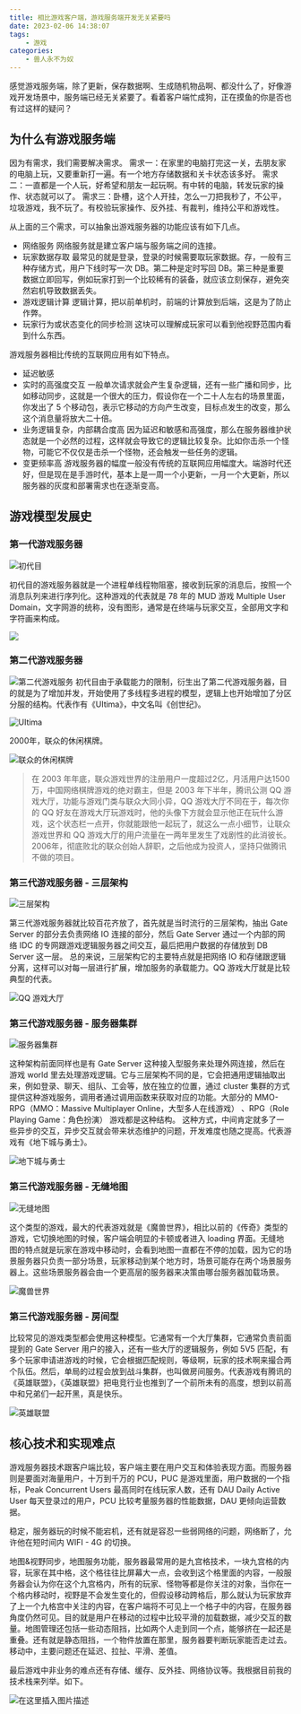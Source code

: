 ```yaml
---
title: 相比游戏客户端，游戏服务端开发无关紧要吗
date: 2023-02-06 14:38:07
tags: 
    - 游戏
categories: 
    - 兽人永不为奴
---
```


感觉游戏服务端，除了更新，保存数据啊、生成随机物品啊、都没什么了，好像游戏开发场景中，服务端已经无关紧要了。看着客户端忙成狗，正在摸鱼的你是否也有过这样的疑问？

## 为什么有游戏服务端
因为有需求，我们需要解决需求。
需求一：在家里的电脑打完这一关，去朋友家的电脑上玩，又要重新打一遍。有一个地方存储数据和关卡状态该多好。
需求二：一直都是一个人玩，好希望和朋友一起玩啊。有中转的电脑，转发玩家的操作、状态就可以了。
需求三：卧槽，这个人开挂，怎么一刀把我秒了，不公平，垃圾游戏，我不玩了。有校验玩家操作、反外挂、有裁判，维持公平和游戏性。

从上面的三个需求，可以抽象出游戏服务器的功能应该有如下几点。
- 网络服务
    网络服务就是建立客户端与服务端之间的连接。
- 玩家数据存取
    最常见的就是登录，登录的时候需要取玩家数据。存，一般有三种存储方式，用户下线时写一次 DB。第二种是定时写回 DB。第三种是重要数据立即回写，例如玩家打到一个比较稀有的装备，就应该立刻保存，避免突然宕机导致数据丢失。
- 游戏逻辑计算
    逻辑计算，把以前单机时，前端的计算放到后端，这是为了防止作弊。
- 玩家行为或状态变化的同步检测
    这块可以理解成玩家可以看到他视野范围内看到什么东西。

游戏服务器相比传统的互联网应用有如下特点。
- 延迟敏感
- 实时的高强度交互
    一般单次请求就会产生复杂逻辑，还有一些广播和同步，比如移动同步，这就是一个很大的压力，假设你在一个二十人左右的场景里面，你发出了 5 个移动包，表示它移动的方向产生改变，目标点发生的改变，那么这个消息量将放大二十倍。
- 业务逻辑复杂，内部耦合度高
    因为延迟和敏感和高强度，那么在服务器维护状态就是一个必然的过程，这样就会导致它的逻辑比较复杂。比如你击杀一个怪物，可能它不仅仅是击杀一个怪物，还会触发一些任务的逻辑。
- 变更频率高
    游戏服务器的幅度一般没有传统的互联网应用幅度大。端游时代还好，但是现在是手游时代，基本上是一周一个小更新，一月一个大更新，所以服务器的灰度和部署需求也在逐渐变高。

## 游戏模型发展史
### 第一代游戏服务器
![初代目](https://img-blog.csdnimg.cn/0a52839903124e739b160188114b43ea.png)

初代目的游戏服务器就是一个进程单线程物阻塞，接收到玩家的消息后，按照一个消息队列来进行序列化。这种游戏的代表就是 78 年的 MUD 游戏 Multiple User Domain，文字网游的统称，没有图形，通常是在终端与玩家交互，全部用文字和字符画来构成。

![](https://img-blog.csdnimg.cn/c746b1876ec340f796d5f3f01e020023.png)

### 第二代游戏服务器
![第二代游戏服务](https://img-blog.csdnimg.cn/ac32ae6d5ed5407586982b59b20ce29b.png)
初代目由于承载能力的限制，衍生出了第二代游戏服务器，目的就是为了增加并发，开始使用了多线程多进程的模型，逻辑上也开始增加了分区分服的结构。代表作有《UItima》，中文名叫《创世纪》。

![UItima](https://img-blog.csdnimg.cn/17407d94a2f04470878459fdc1759866.png)

2000年，联众的休闲棋牌。

![联众的休闲棋牌](https://img-blog.csdnimg.cn/6d6af3c4cc9a4b239ab20e58d5ccb007.png)

> 在 2003 年年底，联众游戏世界的注册用户一度超过2亿，月活用户达1500万，中国网络棋牌游戏的绝对霸主，但是 2003 年下半年，腾讯公测 QQ 游戏大厅，功能与游戏门类与联众大同小异，QQ 游戏大厅不同在于，每次你的 QQ 好友在游戏大厅玩游戏时，他的头像下方就会显示他正在玩什么游戏，这个状态栏一点开，你就能跟他一起玩了，就这么一点小细节，让联众游戏世界和 QQ 游戏大厅的用户流量在一两年里发生了戏剧性的此消彼长。2006年，彻底败北的联众创始人辞职，之后他成为投资人，坚持只做腾讯不做的项目。

### 第三代游戏服务器 - 三层架构
![三层架构](https://img-blog.csdnimg.cn/36469a96afa84ab9ab28ca326c69af88.png)

第三代游戏服务器就比较百花齐放了，首先就是当时流行的三层架构，抽出 Gate Server 的部分去负责网络 IO 连接的部分，然后 Gate Server 通过一个内部的网络 IDC 的专网跟游戏逻辑服务器之间交互，最后把用户数据的存储放到 DB Server 这一层。
总的来说，三层架构它的主要特点就是把网络 IO 和存储跟逻辑分离，这样可以对每一层进行扩展，增加服务的承载能力。QQ 游戏大厅就是比较典型的代表。

![QQ 游戏大厅](https://img-blog.csdnimg.cn/3b53c40a8b3944b3bc842f7ed3c4c0f5.png)

### 第三代游戏服务器 - 服务器集群
![服务器集群](https://img-blog.csdnimg.cn/d37b7591be12416c8571d4b7515abe5f.png)

这种架构前面同样也是有 Gate Server 这种接入型服务来处理外网连接，然后在游戏 world 里去处理游戏逻辑。它与三层架构不同的是，它会把通用逻辑抽取出来，例如登录、聊天、组队、工会等，放在独立的位置，通过 cluster 集群的方式提供这种游戏服务，调用者通过调用函数来获取对应的功能。大部分的 MMO-RPG（MMO：Massive Multiplayer Online，大型多人在线游戏） 、RPG（Role Playing Game：角色扮演） 游戏都是这种结构。
这种方式，中间肯定就多了一些异步的交互，异步交互就会带来状态维护的问题，开发难度也随之提高。代表游戏有《地下城与勇士》。

![地下城与勇士](https://img-blog.csdnimg.cn/755d64b0f2dc472fb7b6e3a6646f159a.png)

### 第三代游戏服务器 - 无缝地图

![无缝地图](https://img-blog.csdnimg.cn/93e0f587dbe041309ff45af3ea6f10e1.png)

这个类型的游戏，最大的代表游戏就是《魔兽世界》，相比以前的《传奇》类型的游戏，它切换地图的时候，客户端会明显的卡顿或者进入 loading 界面。无缝地图的特点就是玩家在游戏中移动时，会看到地图一直都在不停的加载，因为它的场景服务器只负责一部分场景，玩家移动到某个地方时，场景可能存在两个场景服务器上。这些场景服务器会由一个更高层的服务器来决策由哪台服务器加载场景。

![魔兽世界](https://img-blog.csdnimg.cn/3b1e588f82294ee0b041067b381d44f8.png)

### 第三代游戏服务器 - 房间型

比较常见的游戏类型都会使用这种模型。它通常有一个大厅集群，它通常负责前面提到的 Gate Server 用户的接入，还有一些大厅的逻辑服务，例如 5V5 匹配，有多个玩家申请进游戏的时候，它会根据匹配规则，等级啊，玩家的技术啊来撮合两个队伍。然后，单局的过程会放到战斗集群，也叫做房间服务。代表游戏有腾讯的《英雄联盟》，《英雄联盟》把电竞行业也推到了一个前所未有的高度，想到以前高中和兄弟们一起开黑，真是快乐。

![英雄联盟](https://img-blog.csdnimg.cn/9bfcccdf625a4a4bbe439b28e00bc566.png)

## 核心技术和实现难点
游戏服务器技术跟客户端比较，客户端主要在用户交互和体验表现方面。而服务器则是要面对海量用户，十万到千万的 PCU，PUC 是游戏里面，用户数据的一个指标，Peak Concurrent Users 最高同时在线玩家人数，还有 DAU Daily Active User 每天登录过的用户，PCU 比较考量服务器的性能数据，DAU 更倾向运营数据。

稳定，服务器玩的时候不能宕机，还有就是容忍一些弱网络的问题，网络断了，允许他在短时间内 WIFI - 4G 的切换。

地图&视野同步，地图服务功能，服务器最常用的是九宫格技术，一块九宫格的内容，玩家在其中格，这个格往往比屏幕大一点，会收到这个格里面的内容，一般服务器会认为你在这个九宫格内，所有的玩家、怪物等都是你关注的对象，当你在一个格内移动时，视野是不会发生变化的，但假设移动跨格后，那么就认为玩家放弃了上一个九格宫中关注的内容，在客户端将不可见上一个格子中的内容，在服务器角度仍然可见。目的就是用户在移动的过程中比较平滑的加载数据，减少交互的数量。地图管理还包括一些动态阻挡，比如两个人走到同一个点，能够挤在一起还是重叠。还有就是静态阻挡，一个物件放置在那里，服务器要判断玩家能否走过去。移动中，主要问题还在延迟、拉扯、平滑、差值。

最后游戏中非业务的难点还有存储、缓存、反外挂、网络协议等。我根据目前我的技术栈来列举。如下。

![在这里插入图片描述](https://img-blog.csdnimg.cn/a826966ff87c4144b9117abc8e2158ea.png#pic_center)